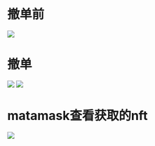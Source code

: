# 撤单前
![](https://img.picui.cn/free/2024/06/30/6680772862878.png)
# 撤单
![](https://img.picui.cn/free/2024/06/30/668077ac11dad.png)
![](https://img.picui.cn/free/2024/06/30/668077d6f2434.png)
# matamask查看获取的nft
![](https://img.picui.cn/free/2024/06/30/66807909d73b7.png)
